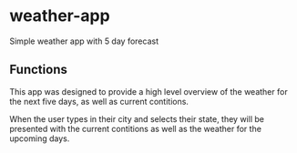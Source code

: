# weather-app
Simple weather app with 5 day forecast

## Functions

This app was designed to provide a high level overview of the weather for the next five days, as well as current contitions.

When the user types in their city and selects their state, they will be presented with the current contitions as well as the weather for the upcoming days.


